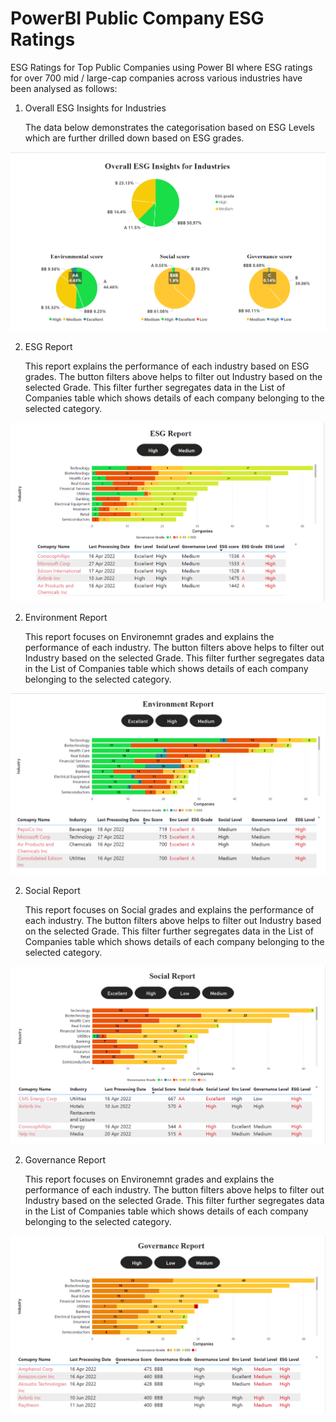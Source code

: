 # PowerBI Public Company ESG Ratings
ESG Ratings for Top Public Companies using Power BI where ESG ratings for over 700 mid / large-cap companies across various industries have been analysed as follows:

1. Overall ESG Insights for Industries

   The data below demonstrates the categorisation based on ESG Levels which are further drilled down based on ESG grades.
   
![Overall_ESG_Insights](Overall_ESG_Insights.png "Overall_ESG_Insights")


2. ESG Report

   This report explains the performance of each industry based on ESG grades. The button filters above helps to filter out Industry based on the selected Grade. This filter further segregates data in the List of Companies table which shows details of each company belonging to the selected category.

![ESG_Report](ESG_Report.png "ESG_Report")



2. Environment Report

   This report focuses on Environemnt grades and explains the performance of each industry. The button filters above helps to filter out Industry based on the selected Grade. This filter further segregates data in the List of Companies table which shows details of each company belonging to the selected category.
   
![Environment_Report](Environment_Report.png "Environment_Report")


2. Social Report

   This report focuses on Social grades and explains the performance of each industry. The button filters above helps to filter out Industry based on the selected Grade. This filter further segregates data in the List of Companies table which shows details of each company belonging to the selected category.

![Social_Report](Social_Report.png "Social_Report")


2. Governance Report

   This report focuses on Environemnt grades and explains the performance of each industry. The button filters above helps to filter out Industry based on the selected Grade. This filter further segregates data in the List of Companies table which shows details of each company belonging to the selected category.

![Governance_Report](Governance_Report.png "Governance_Report")

